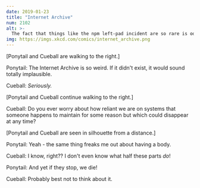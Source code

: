 ```yaml
---
date: 2019-01-23
title: "Internet Archive"
num: 2102
alt: >-
  The fact that things like the npm left-pad incident are so rare is oddly reassuring.
img: https://imgs.xkcd.com/comics/internet_archive.png
---
```

[Ponytail and Cueball are walking to the right.]

Ponytail: The Internet Archive is so weird. If it didn't exist, it would sound totally implausible.

Cueball: *Seriously.*

[Ponytail and Cueball continue walking to the right.]

Cueball: Do you ever worry about how reliant we are on systems that someone happens to maintain for some reason but which could disappear at any time?

[Ponytail and Cueball are seen in silhouette from a distance.]

Ponytail: Yeah - the same thing freaks me out about having a body.

Cueball: I know, right?? I don't even know what half these parts *do*!

Ponytail: And yet if they stop, we die!

Cueball: Probably best not to think about it.